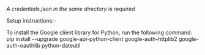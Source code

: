 *A credentials.json in the same directory is required*

Setup instructions:-

To install the Google client library for Python, run the following command:
pip install --upgrade google-api-python-client google-auth-httplib2 google-auth-oauthlib python-dateutil   


